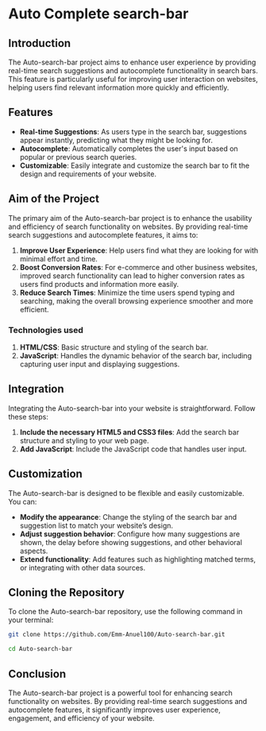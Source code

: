 # Auto Complete search-bar

## Introduction
The Auto-search-bar project aims to enhance user experience by providing real-time search suggestions and autocomplete functionality in search bars. This feature is particularly useful for improving user interaction on websites, helping users find relevant information more quickly and efficiently.

## Features
- **Real-time Suggestions**: As users type in the search bar, suggestions appear instantly, predicting what they might be looking for.
- **Autocomplete**: Automatically completes the user's input based on popular or previous search queries.
- **Customizable**: Easily integrate and customize the search bar to fit the design and requirements of your website.

## Aim of the Project
The primary aim of the Auto-search-bar project is to enhance the usability and efficiency of search functionality on websites. By providing real-time search suggestions and autocomplete features, it aims to:
1. **Improve User Experience**: Help users find what they are looking for with minimal effort and time.
3. **Boost Conversion Rates**: For e-commerce and other business websites, improved search functionality can lead to higher conversion rates as users find products and information more easily.
4. **Reduce Search Times**: Minimize the time users spend typing and searching, making the overall browsing experience smoother and more efficient.

### Technologies used
1. **HTML/CSS**: Basic structure and styling of the search bar.
2. **JavaScript**: Handles the dynamic behavior of the search bar, including capturing user input and displaying suggestions.

## Integration
Integrating the Auto-search-bar into your website is straightforward. Follow these steps:

1. **Include the necessary HTML5 and CSS3 files**: Add the search bar structure and styling to your web page.
2. **Add JavaScript**: Include the JavaScript code that handles user input.
   
## Customization
The Auto-search-bar is designed to be flexible and easily customizable. You can:
- **Modify the appearance**: Change the styling of the search bar and suggestion list to match your website’s design.
- **Adjust suggestion behavior**: Configure how many suggestions are shown, the delay before showing suggestions, and other behavioral aspects.
- **Extend functionality**: Add features such as highlighting matched terms, or integrating with other data sources.

## Cloning the Repository
To clone the Auto-search-bar repository, use the following command in your terminal:

```sh
git clone https://github.com/Emm-Anuel100/Auto-search-bar.git
```

```sh
cd Auto-search-bar
```

## Conclusion
The Auto-search-bar project is a powerful tool for enhancing search functionality on websites. By providing real-time search suggestions and autocomplete features, it significantly improves user experience, engagement, and efficiency of your website.
